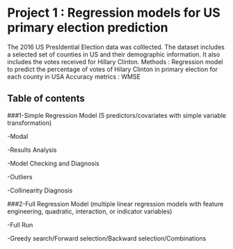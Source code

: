 # Project 1 : Regression models for US primary election prediction
The 2016 US PresIdential Election data was colllected. The dataset includes a selected set of counties in US and their demographic information. It also includes the votes received for Hillary Clinton.
Methods : Regression model to predict the percentage of votes of Hilary Clinton in primary election for each county in USA
Accuracy metrics : WMSE

## Table of contents
###1-Simple Regression Model (5 predictors/covariates with simple variable transformation) 

-Modal

-Results Analysis

-Model Checking and Diagnosis

-Outliers

-Collinearity Diagnosis

###2-Full Regression Model (multiple linear regression models with feature engineering, quadratic, interaction, or indicator variables)

-Full Run

-Greedy search/Forward selection/Backward selection/Combinations

